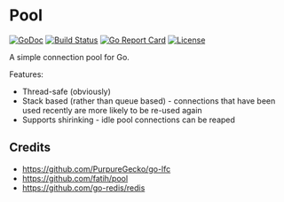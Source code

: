 # Pool

[![GoDoc](https://godoc.org/github.com/bsm/pool?status.svg)](https://godoc.org/github.com/bsm/pool)
[![Build Status](https://travis-ci.org/bsm/pool.png?branch=master)](https://travis-ci.org/bsm/pool)
[![Go Report Card](https://goreportcard.com/badge/github.com/bsm/pool)](https://goreportcard.com/report/github.com/bsm/pool)
[![License](https://img.shields.io/badge/License-Apache%202.0-blue.svg)](https://opensource.org/licenses/Apache-2.0)

A simple connection pool for Go.

Features:

* Thread-safe (obviously)
* Stack based (rather than queue based) - connections that have been used recently are more likely to be re-used again
* Supports shirinking - idle pool connections can be reaped

## Credits

* https://github.com/PurpureGecko/go-lfc
* https://github.com/fatih/pool
* https://github.com/go-redis/redis
